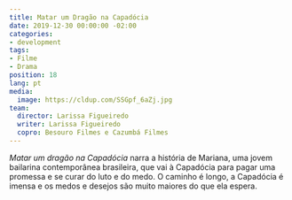 ```yaml
---
title: Matar um Dragão na Capadócia
date: 2019-12-30 00:00:00 -02:00
categories:
- development
tags:
- Filme
- Drama
position: 18
lang: pt
media:
  image: https://cldup.com/SSGpf_6aZj.jpg
team:
  director: Larissa Figueiredo
  writer: Larissa Figueiredo
  copro: Besouro Filmes e Cazumbá Filmes
---
```


_Matar um dragão na Capadócia_ narra a história de Mariana, uma jovem bailarina contemporânea brasileira, que vai à Capadócia para pagar uma promessa e se curar do luto e do medo. O caminho é longo, a Capadócia é imensa e os medos e desejos são muito maiores do que ela espera.
